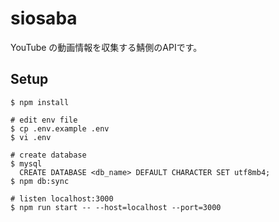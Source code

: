 # siosaba

YouTube の動画情報を収集する鯖側のAPIです。

## Setup

``` console
$ npm install

# edit env file
$ cp .env.example .env
$ vi .env

# create database
$ mysql
  CREATE DATABASE <db_name> DEFAULT CHARACTER SET utf8mb4;
$ npm db:sync

# listen localhost:3000
$ npm run start -- --host=localhost --port=3000
```
